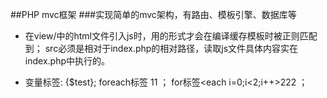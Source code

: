 ##PHP mvc框架
###实现简单的mvc架构，有路由、模板引擎、数据库等

- 在view/中的html文件引入js时，用<script src=""></script>的形式才会在编译缓存模板时被正则匹配到； src必须是相对于index.php的相对路径，读取js文件具体内容实在index.php中执行的。

- 变量标签: {$test};  foreach标签 <each big as small> 11</each> ；  for标签<each i=0;i<2;i++>222 </each>；
